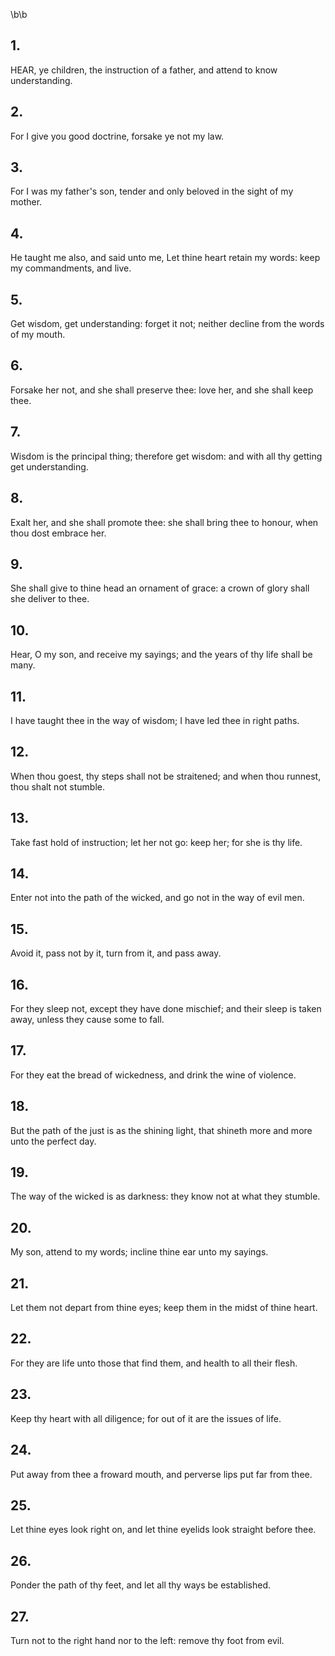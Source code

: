\b\b
## 1.
HEAR, ye children, the instruction of a father, and attend to know understanding.
## 2.
For I give you good doctrine, forsake ye not my law.
## 3.
For I was my father's son, tender and only beloved in the sight of my mother.
## 4.
He taught me also, and said unto me, Let thine heart retain my words: keep my commandments, and live.
## 5.
Get wisdom, get understanding: forget it not; neither decline from the words of my mouth.
## 6.
Forsake her not, and she shall preserve thee: love her, and she shall keep thee.
## 7.
Wisdom is the principal thing; therefore get wisdom: and with all thy getting get understanding.
## 8.
Exalt her, and she shall promote thee: she shall bring thee to honour, when thou dost embrace her.
## 9.
She shall give to thine head an ornament of grace: a crown of glory shall she deliver to thee.
## 10.
Hear, O my son, and receive my sayings; and the years of thy life shall be many.
## 11.
I have taught thee in the way of wisdom; I have led thee in right paths.
## 12.
When thou goest, thy steps shall not be straitened; and when thou runnest, thou shalt not stumble.
## 13.
Take fast hold of instruction; let her not go: keep her; for she is thy life.
## 14.
Enter not into the path of the wicked, and go not in the way of evil men.
## 15.
Avoid it, pass not by it, turn from it, and pass away.
## 16.
For they sleep not, except they have done mischief; and their sleep is taken away, unless they cause some to fall.
## 17.
For they eat the bread of wickedness, and drink the wine of violence.
## 18.
But the path of the just is as the shining light, that shineth more and more unto the perfect day.
## 19.
The way of the wicked is as darkness: they know not at what they stumble.
## 20.
My son, attend to my words; incline thine ear unto my sayings.
## 21.
Let them not depart from thine eyes; keep them in the midst of thine heart.
## 22.
For they are life unto those that find them, and health to all their flesh.
## 23.
Keep thy heart with all diligence; for out of it are the issues of life.
## 24.
Put away from thee a froward mouth, and perverse lips put far from thee.
## 25.
Let thine eyes look right on, and let thine eyelids look straight before thee.
## 26.
Ponder the path of thy feet, and let all thy ways be established.
## 27.
Turn not to the right hand nor to the left: remove thy foot from evil.
